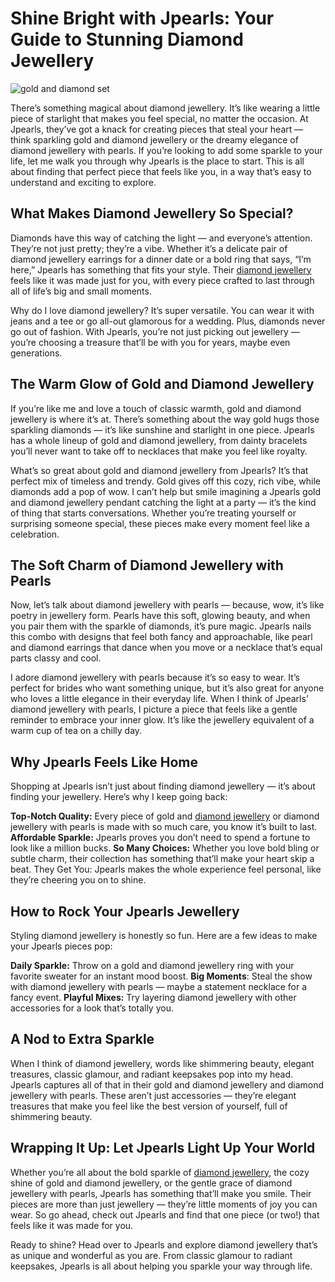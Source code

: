 # Shine Bright with Jpearls: Your Guide to Stunning Diamond Jewellery
![gold and diamond set](https://miro.medium.com/v2/resize:fit:2000/format:webp/1*2mIIFvzdhB1F2wRYaQNZVw.png)

There’s something magical about diamond jewellery. It’s like wearing a little piece of starlight that makes you feel special, no matter the occasion. At Jpearls, they’ve got a knack for creating pieces that steal your heart — think sparkling gold and diamond jewellery or the dreamy elegance of diamond jewellery with pearls. If you’re looking to add some sparkle to your life, let me walk you through why Jpearls is the place to start. This is all about finding that perfect piece that feels like you, in a way that’s easy to understand and exciting to explore.

## What Makes Diamond Jewellery So Special?
Diamonds have this way of catching the light — and everyone’s attention. They’re not just pretty; they’re a vibe. Whether it’s a delicate pair of diamond jewellery earrings for a dinner date or a bold ring that says, “I’m here,” Jpearls has something that fits your style. Their [diamond jewellery](https://www.jpearls.com/diamond-jewellery.html/) feels like it was made just for you, with every piece crafted to last through all of life’s big and small moments.

Why do I love diamond jewellery? It’s super versatile. You can wear it with jeans and a tee or go all-out glamorous for a wedding. Plus, diamonds never go out of fashion. With Jpearls, you’re not just picking out jewellery — you’re choosing a treasure that’ll be with you for years, maybe even generations.

## The Warm Glow of Gold and Diamond Jewellery
If you’re like me and love a touch of classic warmth, gold and diamond jewellery is where it’s at. There’s something about the way gold hugs those sparkling diamonds — it’s like sunshine and starlight in one piece. Jpearls has a whole lineup of gold and diamond jewellery, from dainty bracelets you’ll never want to take off to necklaces that make you feel like royalty.

What’s so great about gold and diamond jewellery from Jpearls? It’s that perfect mix of timeless and trendy. Gold gives off this cozy, rich vibe, while diamonds add a pop of wow. I can’t help but smile imagining a Jpearls gold and diamond jewellery pendant catching the light at a party — it’s the kind of thing that starts conversations. Whether you’re treating yourself or surprising someone special, these pieces make every moment feel like a celebration.

## The Soft Charm of Diamond Jewellery with Pearls
Now, let’s talk about diamond jewellery with pearls — because, wow, it’s like poetry in jewellery form. Pearls have this soft, glowing beauty, and when you pair them with the sparkle of diamonds, it’s pure magic. Jpearls nails this combo with designs that feel both fancy and approachable, like pearl and diamond earrings that dance when you move or a necklace that’s equal parts classy and cool.

I adore diamond jewellery with pearls because it’s so easy to wear. It’s perfect for brides who want something unique, but it’s also great for anyone who loves a little elegance in their everyday life. When I think of Jpearls’ diamond jewellery with pearls, I picture a piece that feels like a gentle reminder to embrace your inner glow. It’s like the jewellery equivalent of a warm cup of tea on a chilly day.

## Why Jpearls Feels Like Home
Shopping at Jpearls isn’t just about finding diamond jewellery — it’s about finding your jewellery. Here’s why I keep going back:

**Top-Notch Quality:** Every piece of gold and [diamond jewellery](https://www.jpearls.com/diamond-jewellery.html/) or diamond jewellery with pearls is made with so much care, you know it’s built to last.
**Affordable Sparkle:** Jpearls proves you don’t need to spend a fortune to look like a million bucks.
**So Many Choices:** Whether you love bold bling or subtle charm, their collection has something that’ll make your heart skip a beat.
They Get You: Jpearls makes the whole experience feel personal, like they’re cheering you on to shine.
## How to Rock Your Jpearls Jewellery
Styling diamond jewellery is honestly so fun. Here are a few ideas to make your Jpearls pieces pop:

**Daily Sparkle:** Throw on a gold and diamond jewellery ring with your favorite sweater for an instant mood boost.
**Big Moments**: Steal the show with diamond jewellery with pearls — maybe a statement necklace for a fancy event.
**Playful Mixes:** Try layering diamond jewellery with other accessories for a look that’s totally you.
## A Nod to Extra Sparkle
When I think of diamond jewellery, words like shimmering beauty, elegant treasures, classic glamour, and radiant keepsakes pop into my head. Jpearls captures all of that in their gold and diamond jewellery and diamond jewellery with pearls. These aren’t just accessories — they’re elegant treasures that make you feel like the best version of yourself, full of shimmering beauty.

## Wrapping It Up: Let Jpearls Light Up Your World
Whether you’re all about the bold sparkle of [diamond jewellery](https://www.jpearls.com/diamond-jewellery.html/), the cozy shine of gold and diamond jewellery, or the gentle grace of diamond jewellery with pearls, Jpearls has something that’ll make you smile. Their pieces are more than just jewellery — they’re little moments of joy you can wear. So go ahead, check out Jpearls and find that one piece (or two!) that feels like it was made for you.

Ready to shine? Head over to Jpearls and explore diamond jewellery that’s as unique and wonderful as you are. From classic glamour to radiant keepsakes, Jpearls is all about helping you sparkle your way through life.
